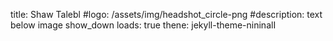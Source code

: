 title: Shaw Talebl
#logo: /assets/img/headshot_circle-png
#description: text below image show_down loads: true
thene: jekyll-theme-nininalI

